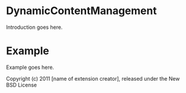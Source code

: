 DynamicContentManagement
=======================

Introduction goes here.


Example
=======

Example goes here.


Copyright (c) 2011 [name of extension creator], released under the New BSD License
